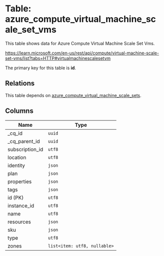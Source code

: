 # Table: azure_compute_virtual_machine_scale_set_vms

This table shows data for Azure Compute Virtual Machine Scale Set Vms.

https://learn.microsoft.com/en-us/rest/api/compute/virtual-machine-scale-set-vms/list?tabs=HTTP#virtualmachinescalesetvm

The primary key for this table is **id**.

## Relations

This table depends on [azure_compute_virtual_machine_scale_sets](azure_compute_virtual_machine_scale_sets).

## Columns

| Name          | Type          |
| ------------- | ------------- |
|_cq_id|`uuid`|
|_cq_parent_id|`uuid`|
|subscription_id|`utf8`|
|location|`utf8`|
|identity|`json`|
|plan|`json`|
|properties|`json`|
|tags|`json`|
|id (PK)|`utf8`|
|instance_id|`utf8`|
|name|`utf8`|
|resources|`json`|
|sku|`json`|
|type|`utf8`|
|zones|`list<item: utf8, nullable>`|